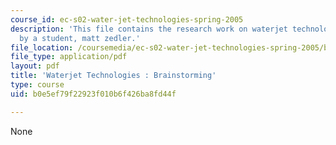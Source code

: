 ```yaml
---
course_id: ec-s02-water-jet-technologies-spring-2005
description: 'This file contains the research work on waterjet technologies : brainstorming
  by a student, matt zedler.'
file_location: /coursemedia/ec-s02-water-jet-technologies-spring-2005/b0e5ef79f22923f010b6f426ba8fd44f_MITEC_S02S05_mattzedler.pdf
file_type: application/pdf
layout: pdf
title: 'Waterjet Technologies : Brainstorming'
type: course
uid: b0e5ef79f22923f010b6f426ba8fd44f

---
```

None